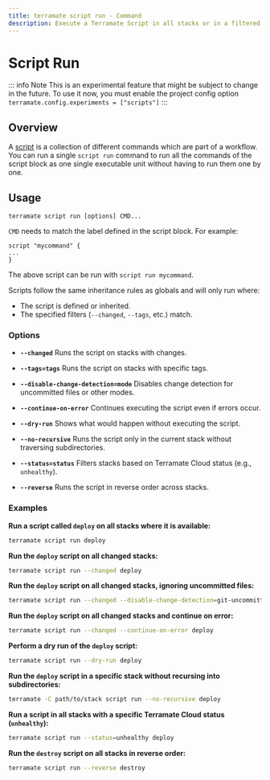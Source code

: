 ```yaml
---
title: terramate script run - Command
description: Execute a Terramate Script in all stacks or in a filtered subset of stacks by using the `terramate script run` command.
---
```


# Script Run

::: info Note
This is an experimental feature that might be subject to change in the future. To use it now, you must enable the project config option `terramate.config.experiments = ["scripts"]`
:::

## Overview

A [script](../../../orchestration/scripts.md#introduction) is a collection of different commands which are part of a workflow.
You can run a single `script run` command to run all the commands of the script block as one single executable unit without having to run them one by one.

## Usage

`terramate script run [options] CMD...`

`CMD` needs to match the label defined in the script block. For example:

```
script "mycommand" {
...
}
```
The above script can be run with `script run mycommand`.

Scripts follow the same inheritance rules as globals and will only run where:

- The script is defined or inherited.
- The specified filters (`--changed`, `--tags`, etc.) match.

### Options

- **`--changed`**
Runs the script on stacks with changes.

- **`--tags=tags`**
Runs the script on stacks with specific tags.

- **`--disable-change-detection=mode`**
Disables change detection for uncommitted files or other modes.

- **`--continue-on-error`**
Continues executing the script even if errors occur.

- **`--dry-run`**
Shows what would happen without executing the script.

- **`--no-recursive`**
Runs the script only in the current stack without traversing subdirectories.

- **`--status=status`**
Filters stacks based on Terramate Cloud status (e.g., `unhealthy`).

- **`--reverse`**
Runs the script in reverse order across stacks.

### Examples

**Run a script called `deploy` on all stacks where it is available:**
```bash
terramate script run deploy
```

**Run the `deploy` script on all changed stacks:**
```bash
terramate script run --changed deploy
```

**Run the `deploy` script on all changed stacks, ignoring uncommitted files:**
```bash
terramate script run --changed --disable-change-detection=git-uncommitted deploy
```

**Run the `deploy` script on all changed stacks and continue on error:**
```bash
terramate script run --changed --continue-on-error deploy
```

**Perform a dry run of the `deploy` script:**
```bash
terramate script run --dry-run deploy
```

**Run the `deploy` script in a specific stack without recursing into subdirectories:**
```bash
terramate -C path/to/stack script run --no-recursive deploy
```

**Run a script in all stacks with a specific Terramate Cloud status (`unhealthy`):**
```bash
terramate script run --status=unhealthy deploy
```

**Run the `destroy` script on all stacks in reverse order:**
```bash
terramate script run --reverse destroy
```
